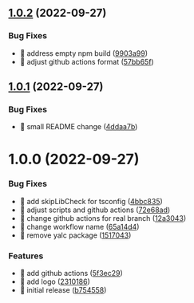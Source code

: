## [1.0.2](https://github.com/cubanducko/playwright-shared-context-fixture/compare/v1.0.1...v1.0.2) (2022-09-27)


### Bug Fixes

* 🐛 address empty npm build ([9903a99](https://github.com/cubanducko/playwright-shared-context-fixture/commit/9903a992dffdd0760e9186215420ccdea6bf8946))
* 🐛 adjust github actions format ([57bb65f](https://github.com/cubanducko/playwright-shared-context-fixture/commit/57bb65fb2e08a9dfae1eea6794f4ad67c96b6992))

## [1.0.1](https://github.com/cubanducko/playwright-shared-context-fixture/compare/v1.0.0...v1.0.1) (2022-09-27)


### Bug Fixes

* 🐛 small README change ([4ddaa7b](https://github.com/cubanducko/playwright-shared-context-fixture/commit/4ddaa7b57e1defea4eadc3bfef2ed45ad48cfd35))

# 1.0.0 (2022-09-27)


### Bug Fixes

* 🐛 add skipLibCheck for tsconfig ([4bbc835](https://github.com/cubanducko/playwright-shared-context-fixture/commit/4bbc83597719ebc1126b9f2adc5387f270e486e1))
* 🐛 adjust scripts and github actions ([72e68ad](https://github.com/cubanducko/playwright-shared-context-fixture/commit/72e68ad70b8913b3e0bd1cc9aaa2acc64203dfc9))
* 🐛 change github actions for real branch ([12a3043](https://github.com/cubanducko/playwright-shared-context-fixture/commit/12a30434a8e22af198a8675df3b153109fac3f4f))
* 🐛 change workflow name ([65a14d4](https://github.com/cubanducko/playwright-shared-context-fixture/commit/65a14d4e9549389f554cfec2910e2eb09d224c0e))
* 🐛 remove yalc package ([1517043](https://github.com/cubanducko/playwright-shared-context-fixture/commit/15170436320d845bf18ff586ac73b184a231650e))


### Features

* 🎸 add github actions ([5f3ec29](https://github.com/cubanducko/playwright-shared-context-fixture/commit/5f3ec29aba4f3e0babb0c48126d648f4e82d29ae))
* 🎸 add logo ([2310186](https://github.com/cubanducko/playwright-shared-context-fixture/commit/23101867031c648539b14a54ec4b85dd45f0da1f))
* 🎸 initial release ([b754558](https://github.com/cubanducko/playwright-shared-context-fixture/commit/b75455826c1c437cc0708d851122c1bc6962f495))
